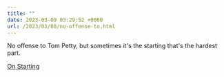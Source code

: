 ```yaml
---
title: ""
date: 2023-03-09 03:29:52 +0000
url: /2023/03/08/no-offense-to.html
---
```

No offense to Tom Petty, but sometimes it's the starting that's the hardest part.

[On Starting](https://earnestlydeveloping.substack.com/p/on-starting?sd=pf)